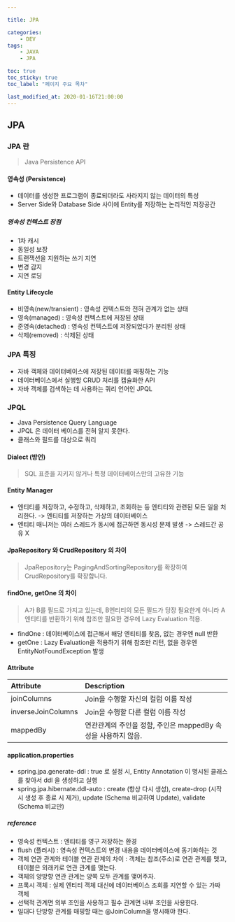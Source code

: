 ```yaml
---

title: JPA

categories:
    - DEV
tags:
    - JAVA
    - JPA

toc: true
toc_sticky: true
toc_label: "페이지 주요 목차"

last_modified_at: 2020-01-16T21:00:00
---
```


## JPA ##

### JPA 란 ###

> Java Persistence API

#### 영속성 (Persistence) ####

- 데이터를 생성한 프로그램이 종료되더라도 사라지지 않는 데이터의 특성
- Server Side와 Database Side 사이에 Entity를 저장하는 논리적인 저장공간

##### 영속성 컨텍스트 장점 #####

- 1차 캐시
- 동일성 보장
- 트랜잭션을 지원하는 쓰기 지연
- 변경 감지
- 지연 로딩

#### Entity Lifecycle ####

- 비영속(new/transient) : 영속성 컨텍스트와 전혀 관계가 없는 상태
- 영속(managed) : 영속성 컨텍스트에 저장된 상태
- 준영속(detached) : 영속성 컨텍스트에 저장되었다가 분리된 상태
- 삭제(removed) : 삭제된 상태

### JPA 특징 ###

- 자바 객체와 데이터베이스에 저장된 데이터를 매핑하는 기능
- 데이터베이스에서 실행할 CRUD 처리를 캡슐화한 API
- 자바 객체를 검색하는 데 사용하는 쿼리 언어인 JPQL

### JPQL ###

- Java Persistence Query Language
- JPQL 은 데이터 베이스를 전혀 알지 못한다.
- 클래스와 필드를 대상으로 쿼리

#### Dialect (방언) ####

> SQL 표준을 지키지 않거나 특정 데이터베이스만의 고유한 기능

#### Entity Manager ####

- 엔티티를 저장하고, 수정하고, 삭제하고, 조회하는 등 엔티티와 관련된 모든 일을 처리한다. -> 엔티티를 저장하는 가상의 데이터베이스
- 엔티티 매니저는 여러 스레드가 동시에 접근하면 동시성 문제 발생 -> 스레드간 공유 X

#### JpaRepository 와 CrudRepository 의 차이 ####

> JpaRepository는 PagingAndSortingRepository를 확장하여 CrudRepository를 확장합니다.

#### findOne, getOne 의 차이 ####

> A가 B를 필드로 가지고 있는데, B엔티티의 모든 필드가 당장 필요한게 아니라 A엔티티를 반환하기 위해 참조만 필요한 경우에 Lazy Evaluation 적용.

- findOne : 데이터베이스에 접근해서 해당 엔티티를 찾음, 없는 경우엔 null 반환
- getOne : Lazy Evaluation을 적용하기 위해 참조만 리턴, 없을 경우엔 EntityNotFoundException 발생

#### Attribute ####

| Attribute | Description |
| :-------- | :---------- |
| joinColumns | Join을 수행할 자신의 컬럼 이름 작성 |
| inverseJoinColumns | Join을 수행할 다른 컬럼 이름 작성 |
| mappedBy | 연관관계의 주인을 정함, 주인은 mappedBy 속성을 사용하지 않음. |

#### application.properties ####

- spring.jpa.generate-ddl : true 로 설정 시, Entity Annotation 이 명시된 클래스를 찾아서 ddl 을 생성하고 실행
- spring.jpa.hibernate.ddl-auto : create (항상 다시 생성), create-drop (시작 시 생성 후 종료 시 제거), update (Schema 비교하여 Update), validate (Schema 비교만)

##### reference #####

- 영속성 컨텍스트 : 엔티티를 영구 저장하는 환경
- flush (플러시) : 영속성 컨텍스트의 변경 내용을 데이터베이스에 동기화하는 것
- 객체 연관 관계와 테이블 연관 관계의 차이 : 객체는 참조(주소)로 연관 관계를 맺고, 테이블은 외래키로 연관 관계를 맺는다.
- 객체의 양방향 연관 관계는 양쪽 모두 관계를 맺어주자.
- 프록시 객체 : 실제 엔티티 객체 대신에 데이터베이스 조회를 지연할 수 있는 가짜 객체
- 선택적 관계면 외부 조인을 사용하고 필수 관계면 내부 조인을 사용한다.
- 일대다 단방향 관계를 매핑할 때는 @JoinColumn을 명시해야 한다.
